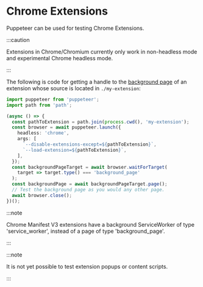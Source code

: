 # Chrome Extensions

Puppeteer can be used for testing Chrome Extensions.

:::caution

Extensions in Chrome/Chromium currently only work in non-headless mode and
experimental Chrome headless mode.

:::

The following is code for getting a handle to the
[background page](https://developer.chrome.com/extensions/background_pages) of
an extension whose source is located in `./my-extension`:

```ts
import puppeteer from 'puppeteer';
import path from 'path';

(async () => {
  const pathToExtension = path.join(process.cwd(), 'my-extension');
  const browser = await puppeteer.launch({
    headless: 'chrome',
    args: [
      `--disable-extensions-except=${pathToExtension}`,
      `--load-extension=${pathToExtension}`,
    ],
  });
  const backgroundPageTarget = await browser.waitForTarget(
    target => target.type() === 'background_page'
  );
  const backgroundPage = await backgroundPageTarget.page();
  // Test the background page as you would any other page.
  await browser.close();
})();
```

:::note

Chrome Manifest V3 extensions have a background ServiceWorker of type
'service_worker', instead of a page of type 'background_page'.

:::

:::note

It is not yet possible to test extension popups or content scripts.

:::
